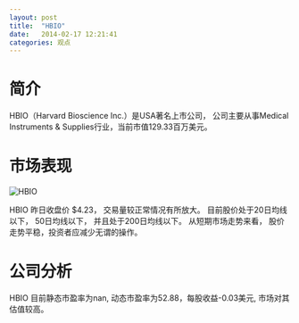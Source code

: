 ```yaml
---
layout: post
title:  "HBIO"
date:   2014-02-17 12:21:41
categories: 观点
---
```


# 简介
HBIO（Harvard Bioscience Inc.）是USA著名上市公司，
公司主要从事Medical Instruments & Supplies行业，当前市值129.33百万美元。

# 市场表现

![HBIO](http://finviz.com/chart.ashx?t=HBIO&ty=c&ta=1&p=d&s=l)

HBIO 昨日收盘价 $4.23，
交易量较正常情况有所放大。
目前股价处于20日均线以下，
50日均线以下，
并且处于200日均线以下。
从短期市场走势来看，
股价走势平稳，投资者应减少无谓的操作。

# 公司分析
HBIO 目前静态市盈率为nan, 动态市盈率为52.88，每股收益-0.03美元,
市场对其估值较高。
